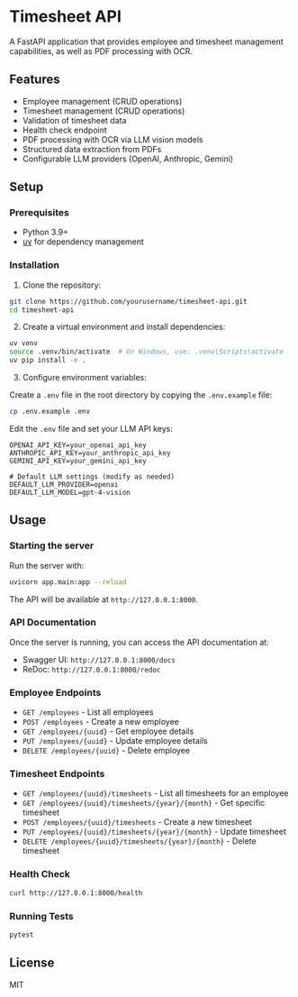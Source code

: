 # Timesheet API

A FastAPI application that provides employee and timesheet management capabilities, as well as PDF processing with OCR.

## Features

- Employee management (CRUD operations)
- Timesheet management (CRUD operations)
- Validation of timesheet data
- Health check endpoint
- PDF processing with OCR via LLM vision models
- Structured data extraction from PDFs
- Configurable LLM providers (OpenAI, Anthropic, Gemini)

## Setup

### Prerequisites

- Python 3.9+
- [uv](https://github.com/astral-sh/uv) for dependency management

### Installation

1. Clone the repository:

```bash
git clone https://github.com/yourusername/timesheet-api.git
cd timesheet-api
```

2. Create a virtual environment and install dependencies:

```bash
uv venv
source .venv/bin/activate  # On Windows, use: .venv\Scripts\activate
uv pip install -e .
```

3. Configure environment variables:

Create a `.env` file in the root directory by copying the `.env.example` file:

```bash
cp .env.example .env
```

Edit the `.env` file and set your LLM API keys:

```
OPENAI_API_KEY=your_openai_api_key
ANTHROPIC_API_KEY=your_anthropic_api_key
GEMINI_API_KEY=your_gemini_api_key

# Default LLM settings (modify as needed)
DEFAULT_LLM_PROVIDER=openai
DEFAULT_LLM_MODEL=gpt-4-vision
```

## Usage

### Starting the server

Run the server with:

```bash
uvicorn app.main:app --reload
```

The API will be available at `http://127.0.0.1:8000`.

### API Documentation

Once the server is running, you can access the API documentation at:

- Swagger UI: `http://127.0.0.1:8000/docs`
- ReDoc: `http://127.0.0.1:8000/redoc`

### Employee Endpoints

- `GET /employees` - List all employees
- `POST /employees` - Create a new employee
- `GET /employees/{uuid}` - Get employee details
- `PUT /employees/{uuid}` - Update employee details
- `DELETE /employees/{uuid}` - Delete employee

### Timesheet Endpoints

- `GET /employees/{uuid}/timesheets` - List all timesheets for an employee
- `GET /employees/{uuid}/timesheets/{year}/{month}` - Get specific timesheet
- `POST /employees/{uuid}/timesheets` - Create a new timesheet
- `PUT /employees/{uuid}/timesheets/{year}/{month}` - Update timesheet
- `DELETE /employees/{uuid}/timesheets/{year}/{month}` - Delete timesheet

### Health Check

```bash
curl http://127.0.0.1:8000/health
```

### Running Tests

```bash
pytest
```

## License

MIT 
